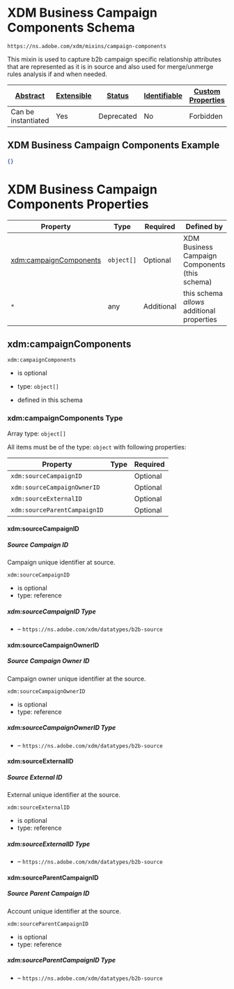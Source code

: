 
# XDM Business Campaign Components Schema

```
https://ns.adobe.com/xdm/mixins/campaign-components
```

This mixin is used to capture b2b campaign specific relationship attributes that are represented as it is in source and also used for merge/unmerge rules analysis if and when needed.

| [Abstract](../../../abstract.md) | [Extensible](../../../extensions.md) | [Status](../../../status.md) | [Identifiable](../../../id.md) | [Custom Properties](../../../extensions.md) | [Additional Properties](../../../extensions.md) | Defined In |
|----------------------------------|--------------------------------------|------------------------------|--------------------------------|---------------------------------------------|-------------------------------------------------|------------|
| Can be instantiated | Yes | Deprecated | No | Forbidden | Permitted | [fieldgroups/campaign/campaign-components.schema.json](fieldgroups/campaign/campaign-components.schema.json) |

## XDM Business Campaign Components Example
```json
{}
```

# XDM Business Campaign Components Properties

| Property | Type | Required | Defined by |
|----------|------|----------|------------|
| [xdm:campaignComponents](#xdmcampaigncomponents) | `object[]` | Optional | XDM Business Campaign Components (this schema) |
| `*` | any | Additional | this schema *allows* additional properties |

## xdm:campaignComponents


`xdm:campaignComponents`
* is optional
* type: `object[]`

* defined in this schema

### xdm:campaignComponents Type


Array type: `object[]`

All items must be of the type:
`object` with following properties:


| Property | Type | Required |
|----------|------|----------|
| `xdm:sourceCampaignID`|  | Optional |
| `xdm:sourceCampaignOwnerID`|  | Optional |
| `xdm:sourceExternalID`|  | Optional |
| `xdm:sourceParentCampaignID`|  | Optional |



#### xdm:sourceCampaignID
##### Source Campaign ID

Campaign unique identifier at source.

`xdm:sourceCampaignID`
* is optional
* type: reference

##### xdm:sourceCampaignID Type


* []() – `https://ns.adobe.com/xdm/datatypes/b2b-source`







#### xdm:sourceCampaignOwnerID
##### Source Campaign Owner ID

Campaign owner unique identifier at the source.

`xdm:sourceCampaignOwnerID`
* is optional
* type: reference

##### xdm:sourceCampaignOwnerID Type


* []() – `https://ns.adobe.com/xdm/datatypes/b2b-source`







#### xdm:sourceExternalID
##### Source External ID

External unique identifier at the source.

`xdm:sourceExternalID`
* is optional
* type: reference

##### xdm:sourceExternalID Type


* []() – `https://ns.adobe.com/xdm/datatypes/b2b-source`







#### xdm:sourceParentCampaignID
##### Source Parent Campaign ID

Account unique identifier at the source.

`xdm:sourceParentCampaignID`
* is optional
* type: reference

##### xdm:sourceParentCampaignID Type


* []() – `https://ns.adobe.com/xdm/datatypes/b2b-source`











